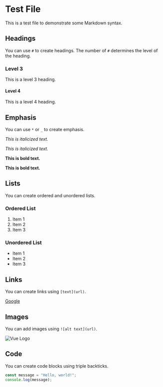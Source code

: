 # Test File

This is a test file to demonstrate some Markdown syntax.

## Headings

You can use `#` to create headings. The number of `#` determines the level of the heading.

### Level 3

This is a level 3 heading.

#### Level 4

This is a level 4 heading.

## Emphasis

You can use `*` or `_` to create emphasis.

*This is italicized text.*

_This is italicized text._

**This is bold text.**

__This is bold text.__

## Lists

You can create ordered and unordered lists.

### Ordered List

1. Item 1
2. Item 2
3. Item 3

### Unordered List

- Item 1
- Item 2
- Item 3

## Links

You can create links using `[text](url)`.

[Google](https://www.google.com)

## Images

You can add images using `![alt text](url)`.

![Vue Logo](https://vuejs.org/images/logo.png)

## Code

You can create code blocks using triple backticks.

```javascript
const message = "Hello, world!";
console.log(message);